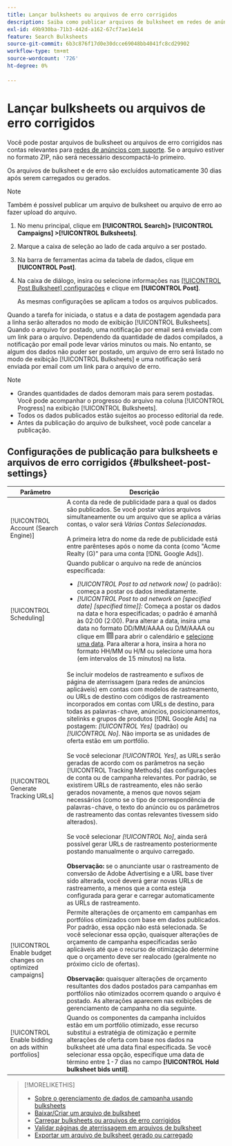 ```yaml
---
title: Lançar bulksheets ou arquivos de erro corrigidos
description: Saiba como publicar arquivos de bulksheet em redes de anúncios.
exl-id: 49b930ba-71b3-442d-a162-67cf7ae14e14
feature: Search Bulksheets
source-git-commit: 6b3c876f17d0e30dcce69048bb4041fc8cd29902
workflow-type: tm+mt
source-wordcount: '726'
ht-degree: 0%

---
```


# Lançar bulksheets ou arquivos de erro corrigidos

Você pode postar arquivos de bulksheet ou arquivos de erro corrigidos nas contas relevantes para [redes de anúncios com suporte](bulksheet-about.md#bulksheet-functionality-by-network). Se o arquivo estiver no formato ZIP, não será necessário descompactá-lo primeiro.

Os arquivos de bulksheet e de erro são excluídos automaticamente 30 dias após serem carregados ou gerados.

>[!NOTE]
>Também é possível publicar um arquivo de bulksheet ou arquivo de erro ao fazer upload do arquivo.

1. No menu principal, clique em **[!UICONTROL Search]> [!UICONTROL Campaigns] >[!UICONTROL Bulksheets]**.

1. Marque a caixa de seleção ao lado de cada arquivo a ser postado.

1. Na barra de ferramentas acima da tabela de dados, clique em **[!UICONTROL Post]**.

1. Na caixa de diálogo, insira ou selecione informações nas [[!UICONTROL Post Bulksheet] configurações](#bulksheet-post-settings) e clique em **[!UICONTROL Post]**.

   As mesmas configurações se aplicam a todos os arquivos publicados.

Quando a tarefa for iniciada, o status e a data de postagem agendada para a linha serão alterados no modo de exibição [!UICONTROL Bulksheets]. Quando o arquivo for postado, uma notificação por email será enviada com um link para o arquivo. Dependendo da quantidade de dados compilados, a notificação por email pode levar vários minutos ou mais. No entanto, se algum dos dados não puder ser postado, um arquivo de erro será listado no modo de exibição [!UICONTROL Bulksheets] e uma notificação será enviada por email com um link para o arquivo de erro.

>[!NOTE]
>
>* Grandes quantidades de dados demoram mais para serem postadas. Você pode acompanhar o progresso do arquivo na coluna [!UICONTROL Progress] na exibição [!UICONTROL Bulksheets].
>* Todos os dados publicados estão sujeitos ao processo editorial da rede.
>* Antes da publicação do arquivo de bulksheet, você pode cancelar a publicação.

## Configurações de publicação para bulksheets e arquivos de erro corrigidos {#bulksheet-post-settings}

| Parâmetro | Descrição |
|----|----|
| [!UICONTROL Account (Search Engine)] | A conta da rede de publicidade para a qual os dados são publicados. Se você postar vários arquivos simultaneamente ou um arquivo que se aplica a várias contas, o valor será <i>Várias Contas Selecionadas</i>.<br><br>A primeira letra do nome da rede de publicidade está entre parênteses após o nome da conta (como &quot;Acme Realty (G)&quot; para uma conta [!DNL Google Ads]). |
| [!UICONTROL Scheduling] | Quando publicar o arquivo na rede de anúncios especificada:<ul><li><i>[!UICONTROL Post to ad network now]</i> (o padrão): começa a postar os dados imediatamente.</li><li><i>[!UICONTROL Post to ad network on \[specified date\] \[specified time\]]:</i> Começa a postar os dados na data e hora especificadas; o padrão é amanhã às 02:00 (2:00). Para alterar a data, insira uma data no formato DD/MM/AAAA ou D/M/AAAA ou clique em ![Calendário](/help/search-social-commerce/assets/calendar.png "Calendário") para abrir o calendário e [selecione uma data](/help/search-social-commerce/common-tasks/navigation-editing-selection/calendar.md). Para alterar a hora, insira a hora no formato HH/MM ou H/M ou selecione uma hora (em intervalos de 15 minutos) na lista.</li></ul> |
| [!UICONTROL Generate Tracking URLs] | Se incluir modelos de rastreamento e sufixos de página de aterrissagem (para redes de anúncios aplicáveis) em contas com modelos de rastreamento, ou URLs de destino com códigos de rastreamento incorporados em contas com URLs de destino, para todas as palavras-chave, anúncios, posicionamentos, sitelinks e grupos de produtos [!DNL Google Ads] na postagem: <i>[!UICONTROL Yes]</i> (padrão) ou <i>[!UICONTROL No]</i>. Não importa se as unidades de oferta estão em um portfólio.<br><br>Se você selecionar <i>[!UICONTROL Yes]</i>, as URLs serão geradas de acordo com os parâmetros na seção [!UICONTROL Tracking Methods] das configurações de conta ou de campanha relevantes. Por padrão, se existirem URLs de rastreamento, eles não serão gerados novamente, a menos que novos sejam necessários (como se o tipo de correspondência de palavras-chave, o texto do anúncio ou os parâmetros de rastreamento das contas relevantes tivessem sido alterados).<br><br>Se você selecionar <i>[!UICONTROL No]</i>, ainda será possível gerar URLs de rastreamento posteriormente postando manualmente o arquivo carregado.<br><br><b>Observação:</b> se o anunciante usar o rastreamento de conversão de Adobe Advertising e a URL base tiver sido alterada, você deverá gerar novas URLs de rastreamento, a menos que a conta esteja configurada para gerar e carregar automaticamente as URLs de rastreamento. |
| [!UICONTROL Enable budget changes on optimized campaigns] | Permite alterações de orçamento em campanhas em portfólios otimizados com base em dados publicados. Por padrão, essa opção não está selecionada. Se você selecionar essa opção, quaisquer alterações de orçamento de campanha especificadas serão aplicáveis até que o recurso de otimização determine que o orçamento deve ser realocado (geralmente no próximo ciclo de ofertas).<br><br><b>Observação:</b> quaisquer alterações de orçamento resultantes dos dados postados para campanhas em portfólios não otimizados ocorrem quando o arquivo é postado. As alterações aparecem nas exibições de gerenciamento de campanha no dia seguinte. |
| [!UICONTROL Enable bidding on ads within portfolios] | Quando os componentes da campanha incluídos estão em um portfólio otimizado, esse recurso substitui a estratégia de otimização e permite alterações de oferta com base nos dados na bulksheet até uma data final especificada. Se você selecionar essa opção, especifique uma data de término entre 1-7 dias no campo **[!UICONTROL Hold bulksheet bids until]**. |

>[!MORELIKETHIS]
>
>* [Sobre o gerenciamento de dados de campanha usando bulksheets](bulksheet-about.md)
>* [Baixar/Criar um arquivo de bulksheet](bulksheet-download.md)
>* [Carregar bulksheets ou arquivos de erro corrigidos](bulksheet-upload.md)
>* [Validar páginas de aterrissagem em arquivos de bulksheet](bulksheet-validate-landing-pages.md)
>* [Exportar um arquivo de bulksheet gerado ou carregado](bulksheet-export.md)
